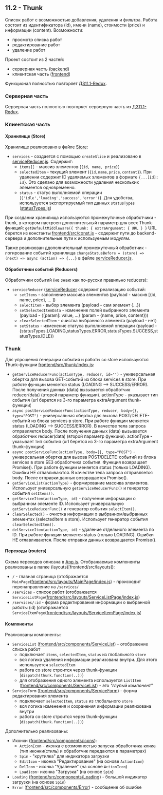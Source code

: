 ## 11.2 - Thunk

Список работ с возможностью добавления, удаления и фильтра.
Работа состоит из идентификатора (id), имени (name), стоимости (price) и информации (content).
Возможности:
* просмотр списка работ
* редактирование работ
* удаление работ

Проект состоит из 2 частей:
* серверная часть ([backend](backend))
* клиентская часть ([frontend](frontend))

Функционал полностью повторяет [ДЗ11.1-Redux](../11.1-Redux).

### Серверная часть
Серверная часть полностью повторяет серверную часть из [ДЗ11.1-Redux](../11.1-Redux).


### Клиентская часть

#### Хранилище (Store)
Хранилище реализовано в файле [Store](frontend/src/store/index.js):
* `services` - создается с помощью `createSlice` и реализовано в [serviceReducer.js](frontend/src/store/serviceReducer.js). Содержит:
  * `items[]` - массив элементов (`{id, name, price}`)
  * `selectedItem` - текущий элемент (`{id,name,price,content}`). При удалении содержит ID удаляемых элементов в формате `{...[id]: id}`. Это сделано для возможности удаления нескольких элементов одновременно.
  * `status` - статус выполняемой операции (`{'idle','loading','success','error')`}. Для удобства, используется экспортируемый тип данных `statusTypes` ([statusTypes.js](frontend/src/store/statusTypes.js))

При создании хранилища используются промежуточные обработчики - thunk, в котором настроен дополнительный параметр для всех Thunk-функций:
`getDefaultMiddleware({
            thunk: {
                extraArgument: { URL }
            }`
URL берется из константы [frontend/src/const.js](frontend/src/const.js) - содержит пути до backend-сервера и дополнительные пути к используемым модулям.

Также реализован ддополнительный промежуточный обработчик - логирование событий хранилища `changeStatusBefore = (store) => (next) => async (action) => {...}` в файле [serviceReducer.js](frontend/src/store/serviceReducer.js).


#### Обработчики событий (Reducers)
Обработчики событий (не знаю как по-русски правильно reducers):
* `serviceReducer` ([serviceReducer](frontend/src/store/serviceReducer.js) содержит реализацию событий:
  * `setItems` - заполнение массива элементов (payload - массив [{id, name, price}, ... ])
  * `selectItem` - выбор элемента  (payload - сам элемент {...})
  * `setSelectedItemData` - изменение полей выбранного элемента  (payload - {[param]: value, ...} (param - {name, price, content}))
  * `clearSelectedItem` - очистка выбранного элемента (payload - нет)
  * `setStatus` - изменение статуса выполняемой операции  (payload - {statusTypes.LOADING,statusTypes.ERROR,statusTypes.SUCCESS,statusTypes.IDLE})


### Thunk
Для упрощения генерации событий и работы со store используются Thunk-функции [frontend/src/thunk/index.js](frontend/src/thunk/index.js):
* `getServiceReducerFunc(actionType, reducer, id='')` - универсальная обертка для вызова GET-событий из блока services в store. 
  При работе функции меняется status (LOADING --> SUCCESS/ERROR). После получения данных (data) вызывается обработчик reducer(data) (второй параметр функции).
  actionType - указывает тип события (url берется из 3-го параметра extraArgument thunk-функции)
* `async postServiceReducerFunc(actionType, reducer, body={}, type="POST")` - универсальная обертка для вызова POST/DELETE-событий из блока services в store. 
  При работе функции меняется status (LOADING --> SUCCESS/ERROR). В качестве тела запроса отправляется body. После получения данных (data) вызывается обработчик reducer(data) (второй параметр функции).
  actionType - указывает тип события (url берется из 3-го параметра extraArgument thunk-функции)
* `async postServiceFunc(actionType, body={}, type="POST")` - универсальная обертка для вызова POST/DELETE-событий из блока services в store БЕЗ обработчика события. Функция возвращает Promise(). 
  При работе функции меняется status (только LOADING). Ошибки НЕ отлавливаются. В качестве тела запроса отправляется body. После отправки данных возвращается Promise().
* `getServiceList(actionType)` - формирование массива элементов. Использует универсальную  `getServiceReducerFunc()` и генератор события `setItems()`.
* `getServiceItem(actionType, id)` - получение информации о выбранном элементе ID. Использует универсальную  `getServiceReducerFunc()` и генератор события `selectItem()`.
* `clearSelected()` - очистка информации о выбранном/выбранных элементах (selectedItem в store).  Использует генератор события `clearSelectedItem()`.
* `delServiceItem(actionType, id)` - удаление отдельного элемента по ID. При работе функции меняется status (только LOADING). Ошибки НЕ отлавливаются. После отправки данных возвращается Promise().


#### Переходы (routers)
Схема переходов описана в [App.js](frontend/src/App.js). Отображаемые компоненты реализованы в папке (layouts)[frontend/src/layouts]):
* `/` - главная страница (отображается `MainPage`([frontend/src/layouts/MainPage/index.js](frontend/src/layouts/MainPage/index.js)) - происходит перенаправление на `/services/`
* `/services` - список работ (отображается `ServiceListPage`([frontend/src/layouts/ServiceListPage/index.js](frontend/src/layouts/ServiceListPage/index.js)) 
* `/services/:id` - форма редактирования информации о выбранной работы (id) (отображается `ServiceItemPage`([frontend/src/layouts/ServiceItemPage/index.js](frontend/src/layouts/ServiceItemPage/index.js)) 


#### Компоненты
Реализованы компоненты:
* `ServiceList` ([frontend/src/components/ServiceList](frontend/src/components/ServiceList/index.js)) - отображение списка работ
  * подключает  `items`, `selectedItem`, `status` из глобального `store`
  * вся логика удаления информации реализована внутри. Для этого используется `selectedItem` 
  * работа со store строится через thunk-функции (`dispatch(thunk.function(..))`)
  * для отображения одного элемента используется `ListItem` ([frontend/src/components/ServiceList](frontend/src/components/ServiceList/index.js)) - это _"глупый компонент"_
* `ServiceForm` ([frontend/src/components/ServiceForm](frontend/src/components/ServiceForm/index.js)) - форма редактирования элемента
  * подключает  `selectedItem`, `status` из глобального `store`
  * вся логика изменения и сохранения информации реализована внутри
  * работа со store строится через thunk-функции (`dispatch(thunk.function(..))`)

Дополнительно реализованы:
* Иконки ([frontend/src/components/icons](frontend/src/components/icons/index.js)):
  * `ActionIcon` - иконка с возможностью запуска обработчика клика (тип иконки(стиль) и обработчик передаются в параметрах)
  * `Spin` - "крутилка" для индикатора загрузки
  * `EditIcon` - иконка "Редактирование" (на основе `ActionIcon`)
  * `DelIcon` - иконка "Удаление" (на основе `ActionIcon`)
  * `LoadIcon`- иконка "Загрузка" (на основе `Spin`)
* `Loading` ([frontend/src/components/Loading](frontend/src/components/Loading/index.js)) - большой индикатор загрузки (на основе `Spin`)
* `Error` ([frontend/src/components/Error](frontend/src/components/Error/index.js)) - сообщение об ошибке


